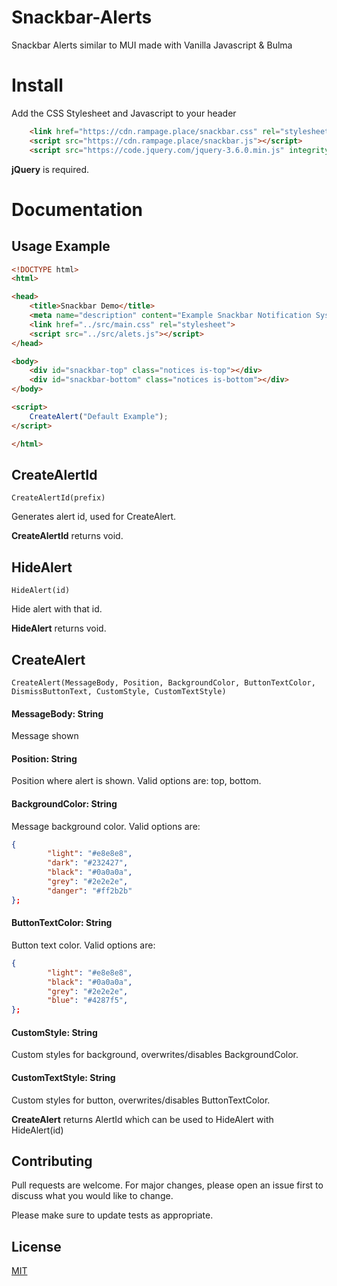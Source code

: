 # Snackbar-Alerts
Snackbar Alerts similar to MUI made with Vanilla Javascript &amp; Bulma
# Install
Add the CSS Stylesheet and Javascript to your header
```html
    <link href="https://cdn.rampage.place/snackbar.css" rel="stylesheet">
    <script src="https://cdn.rampage.place/snackbar.js"></script>
    <script src="https://code.jquery.com/jquery-3.6.0.min.js" integrity="sha256-/xUj+3OJU5yExlq6GSYGSHk7tPXikynS7ogEvDej/m4=" crossorigin="anonymous"></script>
```

**jQuery** is required.
# Documentation
## Usage Example
```html
<!DOCTYPE html>
<html>

<head>
    <title>Snackbar Demo</title>
    <meta name="description" content="Example Snackbar Notification System by RAMPAGE Interactive">
    <link href="../src/main.css" rel="stylesheet">
    <script src="../src/alets.js"></script>
</head>

<body>
    <div id="snackbar-top" class="notices is-top"></div>
    <div id="snackbar-bottom" class="notices is-bottom"></div>
</body>

<script>
    CreateAlert("Default Example");
</script>

</html>
```
## CreateAlertId
```
CreateAlertId(prefix)
```
Generates alert id, used for CreateAlert.

**CreateAlertId** returns void.
## HideAlert
```
HideAlert(id)
```
Hide alert with that id.

**HideAlert** returns void.
## CreateAlert
```
CreateAlert(MessageBody, Position, BackgroundColor, ButtonTextColor, DismissButtonText, CustomStyle, CustomTextStyle)
```

#### MessageBody: String
Message shown

#### Position: String
Position where alert is shown. Valid options are: top, bottom.

#### BackgroundColor: String
Message background color. Valid options are:
```json
{
        "light": "#e8e8e8",
        "dark": "#232427",
        "black": "#0a0a0a",
        "grey": "#2e2e2e",
        "danger": "#ff2b2b"
};
```

#### ButtonTextColor: String
Button text color. Valid options are:
```json
{
        "light": "#e8e8e8",
        "black": "#0a0a0a",
        "grey": "#2e2e2e",
        "blue": "#4287f5",
};
```

#### CustomStyle: String
Custom styles for background, overwrites/disables BackgroundColor.
#### CustomTextStyle: String
Custom styles for button, overwrites/disables ButtonTextColor.

**CreateAlert** returns AlertId which can be used to HideAlert with HideAlert(id)
## Contributing
Pull requests are welcome. For major changes, please open an issue first to discuss what you would like to change.

Please make sure to update tests as appropriate.
## License
[MIT](https://choosealicense.com/licenses/mit/)